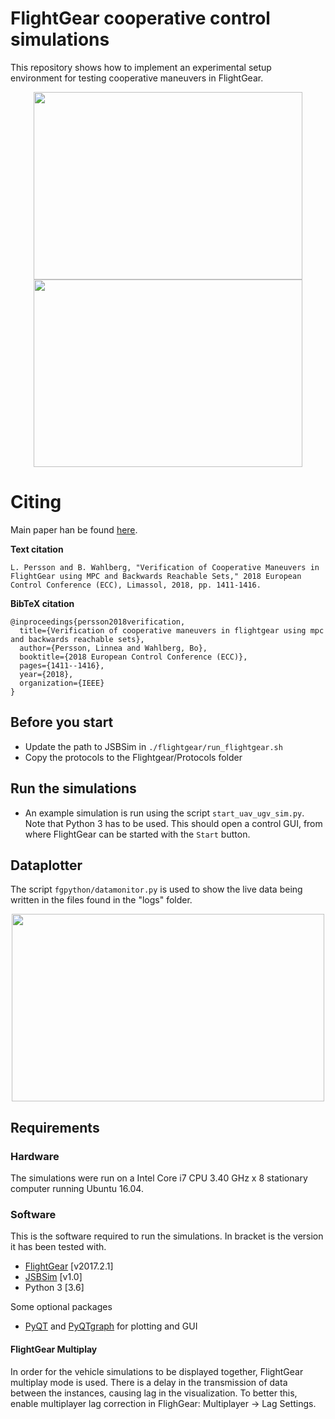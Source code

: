 # FlightGear cooperative control simulations
This repository shows how to implement an experimental setup environment for testing cooperative maneuvers in FlightGear. 

<p align="center">
  <img width="430" height="300" src="https://user-images.githubusercontent.com/4593893/35376014-867d72a4-01a9-11e8-8340-c74e458e684c.png">
  <img width="430" height="300" src="https://people.kth.se/~laperss/assets/images/fg_landing.png">
</p>

# Citing
Main paper han be found [here](https://ieeexplore.ieee.org/abstract/document/8550247). 

**Text citation**
```
L. Persson and B. Wahlberg, "Verification of Cooperative Maneuvers in FlightGear using MPC and Backwards Reachable Sets," 2018 European Control Conference (ECC), Limassol, 2018, pp. 1411-1416.
```

**BibTeX citation**
```
@inproceedings{persson2018verification,
  title={Verification of cooperative maneuvers in flightgear using mpc and backwards reachable sets},
  author={Persson, Linnea and Wahlberg, Bo},
  booktitle={2018 European Control Conference (ECC)},
  pages={1411--1416},
  year={2018},
  organization={IEEE}
}
```

## Before you start
* Update the path to JSBSim in `./flightgear/run_flightgear.sh`
* Copy the protocols to the Flightgear/Protocols folder

## Run the simulations
* An example simulation is run using the script `start_uav_ugv_sim.py`. Note that Python 3 has to be used. This should open a control GUI, from where FlightGear can be started with the `Start` button. 

## Dataplotter
The script ```fgpython/datamonitor.py``` is used to show the live data being written in the files found in the "logs" folder. 

<p align="center">
  <img width="500" height="300" src="https://user-images.githubusercontent.com/4593893/35514445-7a4a3cfa-0506-11e8-9f02-c4f4b5aa938a.png">
</p>


## Requirements
### Hardware
The simulations were run on a Intel Core i7 CPU 3.40 GHz x 8 stationary computer running Ubuntu 16.04.
### Software
This is the software required to run the simulations. In bracket is the version it has been tested with.
* [FlightGear](http://www.flightgear.org/download/) [v2017.2.1]
* [JSBSim](https://sourceforge.net/projects/jsbsim/) [v1.0]
* Python 3 [3.6]

Some optional packages
* [PyQT](https://wiki.python.org/moin/PyQt) and [PyQTgraph](http://www.pyqtgraph.org/) for plotting and GUI

#### FlightGear Multiplay
In order for the vehicle simulations to be displayed together, FlightGear multiplay mode is used. There is a delay in the transmission of data between the instances, causing lag in the visualization. To better this, enable multiplayer lag correction in FlighGear: Multiplayer -> Lag Settings. 
